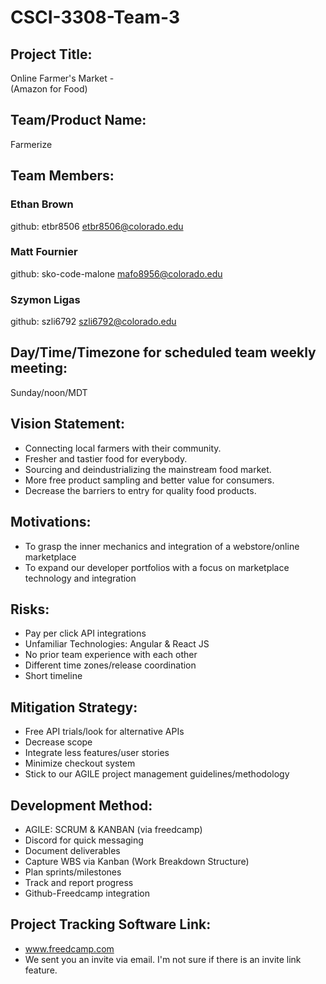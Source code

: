 # CSCI-3308-Team-3
## Project Title:

Online Farmer's Market -  
(Amazon for Food)

## Team/Product Name:

Farmerize

## Team Members:

### Ethan Brown
github: etbr8506
etbr8506@colorado.edu

### Matt Fournier
github: sko-code-malone
mafo8956@colorado.edu

### Szymon Ligas
github: szli6792
szli6792@colorado.edu

## Day/Time/Timezone for scheduled team weekly meeting:

Sunday/noon/MDT

## Vision Statement:

* Connecting local farmers with their community.   
* Fresher and tastier food for everybody.   
* Sourcing and deindustrializing the mainstream food market.   
* More free product sampling and better value for consumers.   
* Decrease the barriers to entry for quality food products.  

## Motivations:

* To grasp the inner mechanics and integration of a webstore/online marketplace
* To expand our developer portfolios with a focus on marketplace technology and integration

## Risks:

* Pay per click API integrations
* Unfamiliar Technologies: Angular & React JS
* No prior team experience with each other
* Different time zones/release coordination
* Short timeline

## Mitigation Strategy:

* Free API trials/look for alternative APIs
* Decrease scope
* Integrate less features/user stories
* Minimize checkout system
* Stick to our AGILE project management guidelines/methodology

## Development Method:

* AGILE: SCRUM & KANBAN (via freedcamp)
* Discord for quick messaging
* Document deliverables
* Capture WBS via Kanban (Work Breakdown Structure)
* Plan sprints/milestones
* Track and report progress
* Github-Freedcamp integration

## Project Tracking Software Link:

* www.freedcamp.com
* We sent you an invite via email. I'm not sure if there is an invite link feature.
